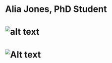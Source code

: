 # Alia Jones, PhD Student
# ![alt text](https://github.com/[AliaAJones]/[AliaAJones]/[pictures]/snook.jpg?raw=true)
# ![Alt text](relative%20path/to/snook.jpg?raw=true "Title")
